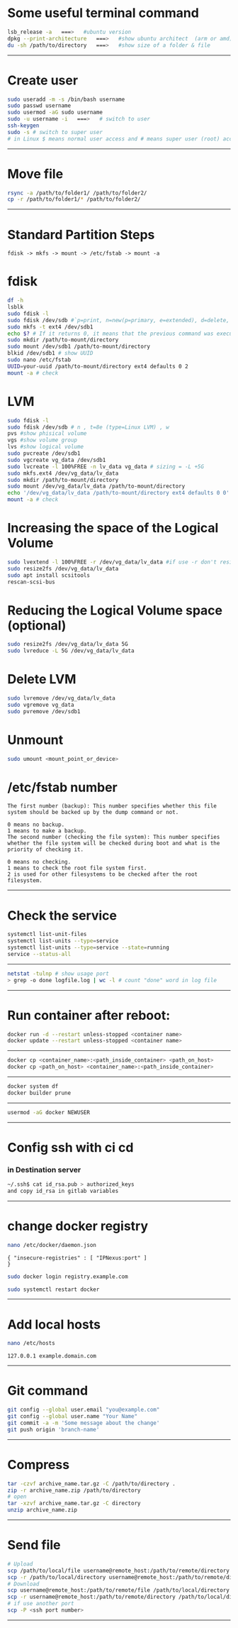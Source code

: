 # Some useful terminal command
```bash
lsb_release -a   ===>   #ubuntu version
dpkg --print-architecture   ===>   #show ubuntu architect  (arm or amd)
du -sh /path/to/directory   ===>   #show size of a folder & file 
```
----------------------------------
# Create user
```bash
sudo useradd -m -s /bin/bash username
sudo passwd username
sudo usermod -aG sudo username
sudo -u username -i   ===>   # switch to user
ssh-keygen
sudo -s # switch to super user
# in Linux $ means normal user access and # means super user (root) access
```
----------------------------------
# Move file
```bash
rsync -a /path/to/folder1/ /path/to/folder2/
cp -r /path/to/folder1/* /path/to/folder2/
```
----------------------------------
# Standard Partition Steps
```vim
fdisk -> mkfs -> mount -> /etc/fstab -> mount -a
```
# fdisk
```bash
df -h
lsblk
sudo fdisk -l
sudo fdisk /dev/sdb #`p=print, n=new(p=primary, e=extended), d=delete, t=type, w=write(save)`
sudo mkfs -t ext4 /dev/sdb1
echo $? # If it returns 0, it means that the previous command was executed correctly
sudo mkdir /path/to-mount/directory
sudo mount /dev/sdb1 /path/to-mount/directory
blkid /dev/sdb1 # show UUID
sudo nano /etc/fstab
UUID=your-uuid /path/to-mount/directory ext4 defaults 0 2
mount -a # check
```
# LVM
```bash
sudo fdisk -l
sudo fdisk /dev/sdb # n , t=8e (type=Linux LVM) , w
pvs #show phisical volume
vgs #show volume group
lvs #show logical volume
sudo pvcreate /dev/sdb1
sudo vgcreate vg_data /dev/sdb1
sudo lvcreate -l 100%FREE -n lv_data vg_data # sizing = -L +5G
sudo mkfs.ext4 /dev/vg_data/lv_data
sudo mkdir /path/to-mount/directory
sudo mount /dev/vg_data/lv_data /path/to-mount/directory
echo '/dev/vg_data/lv_data /path/to-mount/directory ext4 defaults 0 0' | sudo tee -a /etc/fstab
mount -a # check
```
# Increasing the space of the Logical Volume
```bash
sudo lvextend -l 100%FREE -r /dev/vg_data/lv_data #if use -r don't resize2fs run next command
sudo resize2fs /dev/vg_data/lv_data
sudo apt install scsitools
rescan-scsi-bus
```
# Reducing the Logical Volume space (optional)
```bash
sudo resize2fs /dev/vg_data/lv_data 5G
sudo lvreduce -L 5G /dev/vg_data/lv_data
```
# Delete LVM
```bash
sudo lvremove /dev/vg_data/lv_data
sudo vgremove vg_data
sudo pvremove /dev/sdb1
```
# Unmount
```bash
sudo umount <mount_point_or_device>
```
# /etc/fstab number
```vim
The first number (backup): This number specifies whether this file system should be backed up by the dump command or not.

0 means no backup.
1 means to make a backup.
The second number (checking the file system): This number specifies whether the file system will be checked during boot and what is the priority of checking it.

0 means no checking.
1 means to check the root file system first.
2 is used for other filesystems to be checked after the root filesystem.
```
----------------------------------
# Check the service
```bash
systemctl list-unit-files
systemctl list-units --type=service
systemctl list-units --type=service --state=running
service --status-all
```
----------------------------------
```bash
netstat -tulnp # show usage port
> grep -o done logfile.log | wc -l # count "done" word in log file
```
----------------------------------
# Run container after reboot:
```bash
docker run -d --restart unless-stopped <container name>
docker update --restart unless-stopped <container name>
```
----------------------------------
```bash
docker cp <container_name>:<path_inside_container> <path_on_host>
docker cp <path_on_host> <container_name>:<path_inside_container>
```
----------------------------------
```bash
docker system df
docker builder prune
```
----------------------------------
```bash
usermod -aG docker NEWUSER
```
----------------------------------
# Config ssh with ci cd
### in Destination server
```bash
~/.ssh$ cat id_rsa.pub > authorized_keys
and copy id_rsa in gitlab variables
```
----------------------------------
# change docker registry
```bash
nano /etc/docker/daemon.json
```
```vim
{ "insecure-registries" : [ "IPNexus:port" ] 
}
```
```bash
sudo docker login registry.example.com
```
```bash
sudo systemctl restart docker
```
-----------------------------------
# Add local hosts
```bash
nano /etc/hosts
```
```vim
127.0.0.1 example.domain.com
```
-----------------------------------
# Git command
```bash
git config --global user.email "you@example.com"
git config --global user.name "Your Name"  
git commit -a -m 'Some message about the change'
git push origin 'branch-name'
```
------------------------------------
# Compress
```bash
tar -czvf archive_name.tar.gz -C /path/to/directory .
zip -r archive_name.zip /path/to/directory
# open
tar -xzvf archive_name.tar.gz -C directory
unzip archive_name.zip
```
------------------------------------
# Send file
```bash
# Upload
scp /path/to/local/file username@remote_host:/path/to/remote/directory
scp -r /path/to/local/directory username@remote_host:/path/to/remote/directory
# Download 
scp username@remote_host:/path/to/remote/file /path/to/local/directory
scp -r username@remote_host:/path/to/remote/directory /path/to/local/directory
# if use another port
scp -P <ssh port number>
```
------------------------------------
